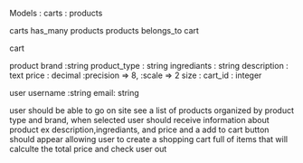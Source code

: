 Models : carts
       : products

carts has_many products
products belongs_to cart

cart 
 

product
    brand :string
    product_type : string
    ingrediants : string
    description : text
    price : decimal :precision => 8, :scale => 2
    size : 
    cart_id : integer

user 
  username :string
  email: string

user should be able to go on site see a list of products organized by product type and brand, when selected user should receive information about product ex description,ingrediants, and price and a add to cart button should appear allowing user to create a shopping cart full of items that will calculte the total price and check user out


  <!-- <div class="shop-item">
             <span class="brand-name"></span>
             <img class="product-image-type" src="">
             <div class="shop-item-details">
                  <span class="brand-product-type">product type</span>
                  <span class="brand-product-price">price</span> 
                 <button class="add to cart" onclick="addToCart()">Add to Cart</button>
             </div>
         </div> -->